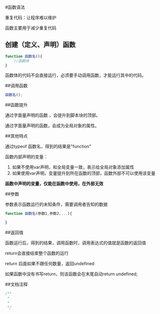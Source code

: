#函数语法

重复代码：让程序难以维护

函数主要用于减少重复代码

## 创建（定义、声明）函数

```js
function 函数名(){
    //函数体
}
```
函数体的代码不会直接运行，必须要手动调用函数，才能运行其中的代码。

##调用函数

```js
函数名();
```

##函数提升

通过字面量声明的函数 ，会提升到脚本块的顶部。

通过字面量声明的函数，会成为全局对象的属性。

##其他特点

通过typeof 函数名，得到的结果是"function"

函数内部声明的变量：

1. 如果不使用var声明，和全局变量一致，表示给全局对象添加属性
2. 如果使用var声明，变量提升到所在函数的顶部，函数外部不可以使用该变量

**函数中声明的变量，仅能在函数中使用，在外部无效**

##参数

参数表示函数运行的未知条件，需要调用者告知的数据

```js
function 函数名(参数1,参数2,...){

}
```

##返回值

函数运行后，得到的结果，调用函数时，调用表达式的值就是函数的返回值

return会直接结束整个函数的运行

return 后面如果不跟任何数量，返回undefined

如果函数中没有书写return，则该函数会在末尾自动return undefined;

##文档注释
```js
/**
 * 
 *
 */
```